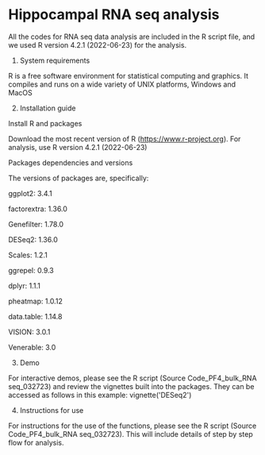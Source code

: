 # Hippocampal RNA seq analysis
All the codes for RNA seq data analysis are included in the R script file, and we used R version 4.2.1 (2022-06-23) for the analysis.


1. System requirements
  
  R is a free software environment for statistical computing and graphics. It compiles and runs on a wide variety of UNIX platforms, Windows and MacOS

2. Installation guide
 
  Install R and packages
  
  Download the most recent version of R (https://www.r-project.org). 
  For analysis, use R version 4.2.1 (2022-06-23)
  
  Packages dependencies and versions
  
  The versions of packages are, specifically:
  
  ggplot2: 3.4.1
  
  factorextra: 1.36.0
  
  Genefilter: 1.78.0
  
  DESeq2: 1.36.0
  
  Scales: 1.2.1
  
  ggrepel: 0.9.3
  
  dplyr: 1.1.1
  
  pheatmap: 1.0.12
  
  data.table: 1.14.8
  
  VISION: 3.0.1
  
  Venerable: 3.0
  
3. Demo 

For interactive demos, please see the R script (Source Code_PF4_bulk_RNA seq_032723) and review the vignettes built into the packages. They can be   accessed as follows in this example: vignette('DESeq2')

4. Instructions for use

For instructions for the use of the functions, please see the R script (Source Code_PF4_bulk_RNA seq_032723). This will include details of step by step  flow for analysis.
